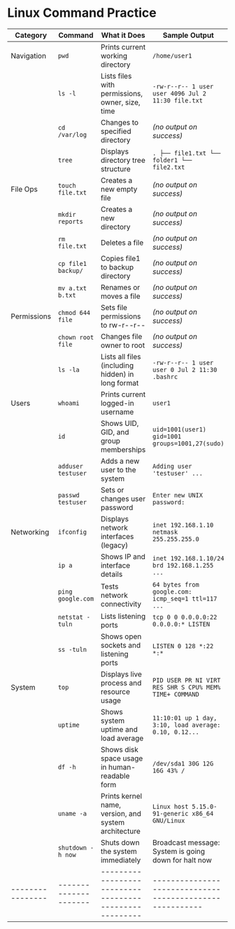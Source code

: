 # Linux Command Practice 


| **Category**    | **Command**         | **What it Does**                                     | **Sample Output**                                      |
|----------------|---------------------|------------------------------------------------------|--------------------------------------------------------|
| Navigation     | `pwd`               | Prints current working directory                     | `/home/user1`                                         |
|                | `ls -l`             | Lists files with permissions, owner, size, time      | `-rw-r--r-- 1 user user 4096 Jul 2 11:30 file.txt`     |
|                | `cd /var/log`       | Changes to specified directory                       | *(no output on success)*                               |
|                | `tree`              | Displays directory tree structure                    | `. ├── file1.txt └── folder1 └── file2.txt`            |
| File Ops       | `touch file.txt`    | Creates a new empty file                             | *(no output on success)*                               |
|                | `mkdir reports`     | Creates a new directory                              | *(no output on success)*                               |
|                | `rm file.txt`       | Deletes a file                                       | *(no output on success)*                               |
|                | `cp file1 backup/`  | Copies file1 to backup directory                     | *(no output on success)*                               |
|                | `mv a.txt b.txt`    | Renames or moves a file                              | *(no output on success)*                               |
| Permissions    | `chmod 644 file`    | Sets file permissions to rw-r--r--                   | *(no output on success)*                               |
|                | `chown root file`   | Changes file owner to root                           | *(no output on success)*                               |
|                | `ls -la`            | Lists all files (including hidden) in long format    | `-rw-r--r-- 1 user user 0 Jul 2 11:30 .bashrc`         |
| Users          | `whoami`            | Prints current logged-in username                    | `user1`                                               |
|                | `id`                | Shows UID, GID, and group memberships                | `uid=1001(user1) gid=1001 groups=1001,27(sudo)`       |
|                | `adduser testuser`  | Adds a new user to the system                        | `Adding user 'testuser' ...`                           |
|                | `passwd testuser`   | Sets or changes user password                        | `Enter new UNIX password:`                             |
| Networking     | `ifconfig`          | Displays network interfaces (legacy)                 | `inet 192.168.1.10 netmask 255.255.255.0`              |
|                | `ip a`              | Shows IP and interface details                       | `inet 192.168.1.10/24 brd 192.168.1.255 ...`           |
|                | `ping google.com`   | Tests network connectivity                           | `64 bytes from google.com: icmp_seq=1 ttl=117 ...`     |
|                | `netstat -tuln`     | Lists listening ports                                | `tcp 0 0 0.0.0.0:22 0.0.0.0:* LISTEN`                  |
|                | `ss -tuln`          | Shows open sockets and listening ports               | `LISTEN 0 128 *:22 *:*`                                |
| System         | `top`               | Displays live process and resource usage             | `PID USER PR NI VIRT RES SHR S CPU% MEM% TIME+ COMMAND`|
|                | `uptime`            | Shows system uptime and load average                 | `11:10:01 up 1 day, 3:10, load average: 0.10, 0.12...` |
|                | `df -h`             | Shows disk space usage in human-readable form        | `/dev/sda1 30G 12G 16G 43% /`                          |
|                | `uname -a`          | Prints kernel name, version, and system architecture | `Linux host 5.15.0-91-generic x86_64 GNU/Linux`        |
|                | `shutdown -h now`   | Shuts down the system immediately                    | Broadcast message: System is going down for halt now   |
|----------------|---------------------|------------------------------------------------------|--------------------------------------------------------|
